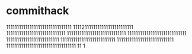 # commithack
1111111111111111111111111111111
1111211111111111111111111111
1111111111111111111111111111
1111111111111111111111111111
1111111111111111111111111111
1111111111111111111111111
11111111111111111111111111
111111111111111111111111111
111111111111111111111111111111111
11
1
